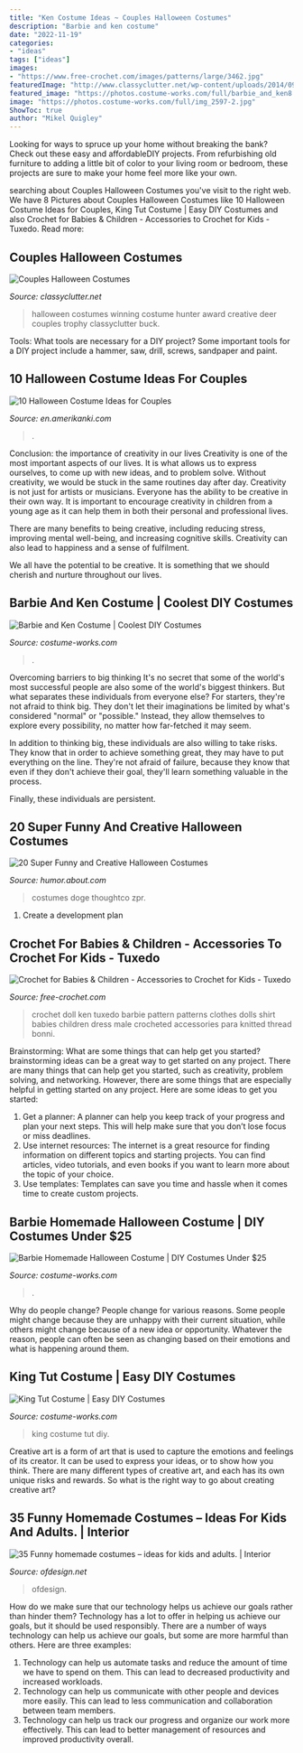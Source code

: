 ```yaml
---
title: "Ken Costume Ideas ~ Couples Halloween Costumes"
description: "Barbie and ken costume"
date: "2022-11-19"
categories:
- "ideas"
tags: ["ideas"]
images:
- "https://www.free-crochet.com/images/patterns/large/3462.jpg"
featuredImage: "http://www.classyclutter.net/wp-content/uploads/2014/09/photo-10-768x1024.jpg"
featured_image: "https://photos.costume-works.com/full/barbie_and_ken8.jpg"
image: "https://photos.costume-works.com/full/img_2597-2.jpg"
ShowToc: true
author: "Mikel Quigley"
---
```



Looking for ways to spruce up your home without breaking the bank? Check out these easy and affordableDIY projects. From refurbishing old furniture to adding a little bit of color to your living room or bedroom, these projects are sure to make your home feel more like your own.

	

		
searching about Couples Halloween Costumes you've visit to the right web. We have 8 Pictures about Couples Halloween Costumes like 10 Halloween Costume Ideas for Couples, King Tut Costume | Easy DIY Costumes and also Crochet for Babies &amp; Children - Accessories to Crochet for Kids - Tuxedo. Read more:
		
    
## Couples Halloween Costumes

<img loading=lazy src="http://www.classyclutter.net/wp-content/uploads/2014/09/photo-10-768x1024.jpg" onerror="this.onerror=null;this.src='https://tse2.mm.bing.net/th?id=OIP.7g2UlZbkc0vx-Gub1jQsBwHaJ4&amp;pid=15.1';" alt="Couples Halloween Costumes">

_Source: classyclutter.net_

>halloween costumes winning costume hunter award creative deer couples trophy classyclutter buck. 

	

Tools: What tools are necessary for a DIY project?
Some important tools for a DIY project include a hammer, saw, drill, screws, sandpaper and paint.

    
## 10 Halloween Costume Ideas For Couples

<img loading=lazy src="https://en.amerikanki.com/wp-content/uploads/2013/10/10-Great-Halloween-Costume-Ideas-for-Couples-1200x630.jpg" onerror="this.onerror=null;this.src='https://tse1.mm.bing.net/th?id=OIP.SOVLbGKO7wmRkgKGwTiiVQHaD4&amp;pid=15.1';" alt="10 Halloween Costume Ideas for Couples">

_Source: en.amerikanki.com_

>. 

	

Conclusion: the importance of creativity in our lives
Creativity is one of the most important aspects of our lives. It is what allows us to express ourselves, to come up with new ideas, and to problem solve. Without creativity, we would be stuck in the same routines day after day.
Creativity is not just for artists or musicians. Everyone has the ability to be creative in their own way. It is important to encourage creativity in children from a young age as it can help them in both their personal and professional lives.

There are many benefits to being creative, including reducing stress, improving mental well-being, and increasing cognitive skills. Creativity can also lead to happiness and a sense of fulfilment.

We all have the potential to be creative. It is something that we should cherish and nurture throughout our lives.

    
## Barbie And Ken Costume | Coolest DIY Costumes

<img loading=lazy src="https://photos.costume-works.com/full/barbie_and_ken8.jpg" onerror="this.onerror=null;this.src='https://tse4.mm.bing.net/th?id=OIP.GJr0NrteY3RHLAtCowCTTQHaKL&amp;pid=15.1';" alt="Barbie and Ken Costume | Coolest DIY Costumes">

_Source: costume-works.com_

>. 

	

Overcoming barriers to big thinking
It's no secret that some of the world's most successful people are also some of the world's biggest thinkers. But what separates these individuals from everyone else?
For starters, they're not afraid to think big. They don't let their imaginations be limited by what's considered "normal" or "possible." Instead, they allow themselves to explore every possibility, no matter how far-fetched it may seem.

In addition to thinking big, these individuals are also willing to take risks. They know that in order to achieve something great, they may have to put everything on the line. They're not afraid of failure, because they know that even if they don't achieve their goal, they'll learn something valuable in the process.

 Finally, these individuals are persistent.

    
## 20 Super Funny And Creative Halloween Costumes

<img loading=lazy src="https://www.thoughtco.com/thmb/xqNabyOqMjWiVC7TvkNp9Qtov1w=/768x0/filters:no_upscale():max_bytes(150000):strip_icc()/doge-costume-58b8b95d3df78c353c0889f8.jpg" onerror="this.onerror=null;this.src='https://tse3.mm.bing.net/th?id=OIP.rLHW-ZdTOSH3UQNy1klP-QHaQs&amp;pid=15.1';" alt="20 Super Funny and Creative Halloween Costumes">

_Source: humor.about.com_

>costumes doge thoughtco zpr. 

	

1. Create a development plan 

    
## Crochet For Babies &amp; Children - Accessories To Crochet For Kids - Tuxedo

<img loading=lazy src="https://www.free-crochet.com/images/patterns/large/3462.jpg" onerror="this.onerror=null;this.src='https://tse2.mm.bing.net/th?id=OIP.nuHdsQO5ZMMfuckW9_0vtQHaJ3&amp;pid=15.1';" alt="Crochet for Babies &amp; Children - Accessories to Crochet for Kids - Tuxedo">

_Source: free-crochet.com_

>crochet doll ken tuxedo barbie pattern patterns clothes dolls shirt babies children dress male crocheted accessories para knitted thread bonni. 

	

Brainstorming: What are some things that can help get you started?
brainstorming ideas can be a great way to get started on any project. There are many things that can help get you started, such as creativity, problem solving, and networking. However, there are some things that are especially helpful in getting started on any project. Here are some ideas to get you started:  
1. Get a planner: A planner can help you keep track of your progress and plan your next steps. This will help make sure that you don’t lose focus or miss deadlines. 
2. Use internet resources: The internet is a great resource for finding information on different topics and starting projects. You can find articles, video tutorials, and even books if you want to learn more about the topic of your choice. 
3. Use templates: Templates can save you time and hassle when it comes time to create custom projects.

    
## Barbie Homemade Halloween Costume | DIY Costumes Under $25

<img loading=lazy src="https://photos.costume-works.com/full/img_2597-2.jpg" onerror="this.onerror=null;this.src='https://tse2.mm.bing.net/th?id=OIP.lHI7n0lFRnZnBn6PH9AlmgHaMw&amp;pid=15.1';" alt="Barbie Homemade Halloween Costume | DIY Costumes Under $25">

_Source: costume-works.com_

>. 

	

Why do people change?
People change for various reasons. Some people might change because they are unhappy with their current situation, while others might change because of a new idea or opportunity. Whatever the reason, people can often be seen as changing based on their emotions and what is happening around them.

    
## King Tut Costume | Easy DIY Costumes

<img loading=lazy src="https://photos.costume-works.com/full/king_tut1.jpg" onerror="this.onerror=null;this.src='https://tse1.mm.bing.net/th?id=OIP.OxDg65qvR47WbuJyXiRVYAHaHa&amp;pid=15.1';" alt="King Tut Costume | Easy DIY Costumes">

_Source: costume-works.com_

>king costume tut diy. 

	

Creative art is a form of art that is used to capture the emotions and feelings of its creator. It can be used to express your ideas, or to show how you think. There are many different types of creative art, and each has its own unique risks and rewards. So what is the right way to go about creating creative art?

    
## 35 Funny Homemade Costumes – Ideas For Kids And Adults. | Interior

<img loading=lazy src="https://www.ofdesign.net/wp-content/uploads/files/6/6/1/35-funny-homemade-costumes-ideas-for-kids-and-adults-16-661.jpg" onerror="this.onerror=null;this.src='https://tse1.mm.bing.net/th?id=OIP.-j2_U_juIObceL95dnvtigHaLJ&amp;pid=15.1';" alt="35 Funny homemade costumes – ideas for kids and adults. | Interior">

_Source: ofdesign.net_

>ofdesign. 

	

How do we make sure that our technology helps us achieve our goals rather than hinder them?
Technology has a lot to offer in helping us achieve our goals, but it should be used responsibly. There are a number of ways technology can help us achieve our goals, but some are more harmful than others. Here are three examples: 
1. Technology can help us automate tasks and reduce the amount of time we have to spend on them. This can lead to decreased productivity and increased workloads. 
2. Technology can help us communicate with other people and devices more easily. This can lead to less communication and collaboration between team members. 
3. Technology can help us track our progress and organize our work more effectively. This can lead to better management of resources and improved productivity overall.

